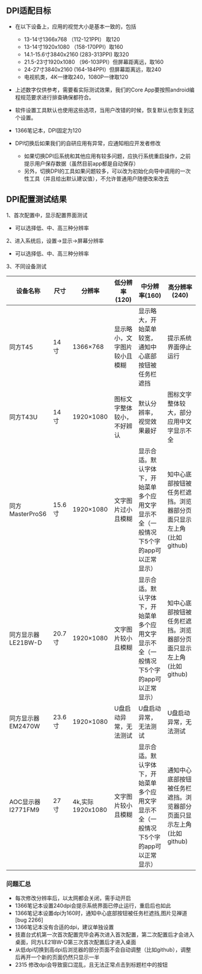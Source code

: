 ## DPI适配目标

- 在以下设备上，应用的视觉大小是基本一致的，包括
   - 13-14寸1366x768 （112-121PPI） 取120
   - 13-14寸1920x1080  （158-170PPI）取160
   - 14.1-15.6寸3840x2160 (283-313PPI) 取320
   - 21.5-23寸1920x1080 （96-103PPI）但屏幕距离远，取160
   - 24-27寸3840x2160 (164-184PPI）但屏幕距离远，取240
   - 电视机类，4K一律取240，1080P一律取120
- 上述数字仅供参考，需要看实际测试效果，我们的Core App要按照android编程规范要求进行排查确保都符合。

- 软件设置工具默认也使用这些选项，当用户改错的时候，恢复默认也恢复到这个设置。
- 1366笔记本，DPI固定为120
- DPI切换后如果我们的自研应用有异常，应通知相应开发者修改
   - 如果切换DPI后系统和其他应用有较多问题，应执行系统重启操作，之前提示用户保存数据（虽然目前app都是自动保存）
   - 另外，切换DPI的工具如果问题较多，可以改为初始化向导中调用的一次性工具（并且给出默认建议值），不允许普通用户随便改来改去

## DPI配置测试结果

1、首次配置中，显示配置界面测试

- 可以选择低、中、高三种分辨率

2、进入系统后，设置->显示->屏幕分辨率

- 可以选择低、中、高三种分辨率

3、不同设备测试

设备名称|尺寸|分辨率|低分辨率(120)|中分辨率(160)|高分辨率(240)|
-----|-----|-----|-----|-----|-----|
同方T45|14寸|1366×768|显示略小，文字图片较小且模糊|显示略大，开始菜单较宽，通知中心底部按钮被任务栏遮挡|提示系统界面停止运行|
同方T43U|14寸|1920×1080|图标文字整体较小，不好辨认|默认分辨率，视觉效果最好|图标文字整体较大，部分应用中文字显示不全|
同方MasterProS6|15.6寸|1920×1080|文字图片过小且模糊|显示合适。默认字体下，开始菜单多个应用文字显示不全（一般情况下5个字的app可以正常显示）|知中心底部按钮被任务栏遮挡。浏览器部分页面只显示左上角(比如github)|
同方显示器LE21BW-D|20.7寸|1920×1080|文字图片较小且模糊|显示合适。默认字体下，开始菜单多个应用文字显示不全（一般情况下5个字的app可以正常显示）|知中心底部按钮被任务栏遮挡。浏览器部分页面只显示左上角(比如github)|
同方显示器EM2470W|23.6寸|1920×1080|U盘启动异常，无法测试|U盘启动异常，无法测试|U盘启动异常，无法测试|
AOC显示器I2771FM9|27寸|4k,实际1920x1080|文字图片较小且模糊|显示合适。默认字体下，开始菜单多个应用文字显示不全（一般情况下5个字的app可以正常显示）|通知中心底部按钮被任务栏遮挡。浏览器部分页面只显示左上角(比如github)|

### 问题汇总
- 每次修改分辨率后，以太网都会关闭，需手动开启
- 1366笔记本设置240dpi会提示系统界面已停止运行，重启后也如此
- 1366笔记本设置dpi为160时，通知中心底部按钮被任务栏遮挡,图片见禅道[bug 2266]
- 1366笔记本没有合适的dpi，建议单独设置
- 技嘉台式机第一次首次配置完毕会再次进入首次配置，第二次配置后才会进入桌面，同方LE21BW-D第三次首次配置后才进入桌面
- 从低dpi切换到高dpi后浏览器的部分页面不会自动调整（比如github），调整后再开一个新的页面仍然只显示一半
- 2315 修改dpi会导致窗口混乱，且无法正常点击到标题栏中的按钮
